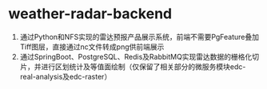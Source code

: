 # weather-radar-backend
1. 通过Python和NFS实现的雷达预报产品展示系统，前端不需要PgFeature叠加Tiff图层，直接通过nc文件转成png供前端展示
2. 通过SpringBoot、PostgreSQL、Redis及RabbitMQ实现雷达数据的栅格化切片，并进行区划统计及等值面绘制（仅保留了相关部分的微服务模块edc-real-analysis及edc-raster）
